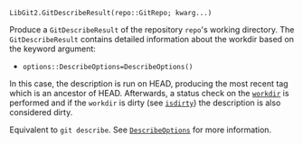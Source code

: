 ```
LibGit2.GitDescribeResult(repo::GitRepo; kwarg...)
```

Produce a `GitDescribeResult` of the repository `repo`'s working directory. The `GitDescribeResult` contains detailed information about the workdir based on the keyword argument:

  * `options::DescribeOptions=DescribeOptions()`

In this case, the description is run on HEAD, producing the most recent tag which is an ancestor of HEAD. Afterwards, a status check on the [`workdir`](@ref) is performed and if the `workdir` is dirty (see [`isdirty`](@ref)) the description is also considered dirty.

Equivalent to `git describe`. See [`DescribeOptions`](@ref) for more information.
